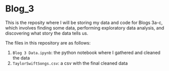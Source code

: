 # Blog_3

This is the reposity where I will be storing my data and code for Blogs 3a-c, which involves finding some data, performing exploratory data analysis, and discovering what story the data tells us.

The files in this repository are as follows:
1. `Blog 3 Data.ipynb`: the python notebook where I gathered and cleaned the data
2. `TaylorSwiftSongs.csv`: a csv with the final cleaned data
